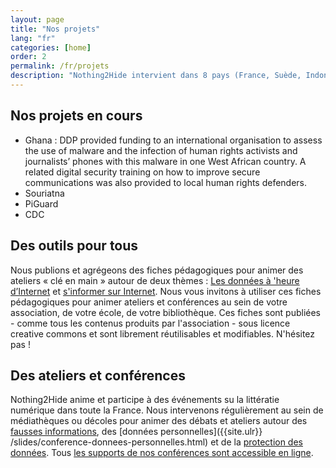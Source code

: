 ```yaml
---
layout: page
title: "Nos projets"
lang: "fr"
categories: [home]
order: 2
permalink: /fr/projets
description: "Nothing2Hide intervient dans 8 pays (France, Suède, Indonésie, Burkina Faso, Tanzanie, Turquie, Ghana) pour des missions de soutien média, de renforcement de capacité et de formation à la sécurité numérique. Découvrez nos projets."
---
```


Nos projets en cours
--------------------

* Ghana : DDP provided funding to an international organisation to assess the use of malware and the infection of human rights activists and journalists’ phones with this malware in one West African country. A related digital security training on how to improve secure communications was also provided to local human rights defenders.
* Souriatna
* PiGuard
* CDC

Des outils pour tous
----------

Nous publions et agrégeons des fiches pédagogiques pour animer des ateliers «&nbsp;clé en main&nbsp;» autour de deux thèmes : [Les données à 'heure d’Internet]({{site.url}}/fr/fiches-pedagogiques/#les-donnees-a-l-ere-d-internet) et [s'informer sur Internet]({{site.url}}/fr/fiches-pedagogiques/#s-informer-sur-internet). Nous vous invitons à utiliser ces fiches pédagogiques pour animer ateliers et conférences au sein de votre association, de votre école, de votre bibliothèque. Ces fiches sont publiées - comme tous les contenus produits par l'association - sous licence creative commons et sont librement réutilisables et modifiables. N'hésitez pas !

Des ateliers et conférences 
-------------

Nothing2Hide anime et participe à des événements su la littératie numérique dans toute la France. Nous intervenons régulièrement au sein de médiathèques ou décoles pour animer des débats et ateliers autour des [fausses informations]({{site.url}}/slides/conference-fakenews.html), des [données personnelles]({{site.ulr}}	/slides/conference-donnees-personnelles.html) et de la [protection des données]({{site.url}}/slides/conference-secu-intro.html). Tous [les supports de nos conférences sont accessible en ligne]({{site.url}}/slides).
